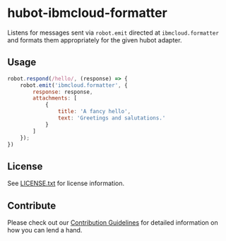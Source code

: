# hubot-ibmcloud-formatter

Listens for messages sent via `robot.emit` directed at `ibmcloud.formatter` and formats them appropriately for the given hubot adapter.

## Usage

```javascript
robot.respond(/hello/, (response) => {
	robot.emit('ibmcloud.formatter', {
		response: response,
		attachments: [
			{
				title: 'A fancy hello',
				text: 'Greetings and salutations.'
			}
		]
	});
})
```

## License <a id="license"></a>

See [LICENSE.txt](./LICENSE.txt) for license information.

## Contribute <a id="contribute"></a>

Please check out our [Contribution Guidelines](./CONTRIBUTING.md) for detailed information on how you can lend a hand.
